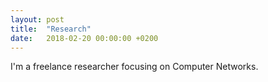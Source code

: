 ```yaml
---
layout: post
title:  "Research"
date:   2018-02-20 00:00:00 +0200
---
```


I'm a freelance researcher focusing on Computer Networks.
